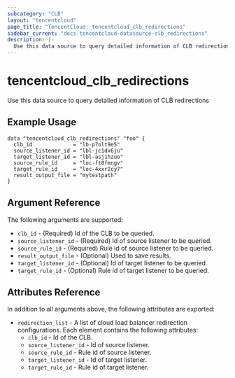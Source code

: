 ```yaml
---
subcategory: "CLB"
layout: "tencentcloud"
page_title: "TencentCloud: tencentcloud_clb_redirections"
sidebar_current: "docs-tencentcloud-datasource-clb_redirections"
description: |-
  Use this data source to query detailed information of CLB redirections
---
```


# tencentcloud_clb_redirections

Use this data source to query detailed information of CLB redirections

## Example Usage

```hcl
data "tencentcloud_clb_redirections" "foo" {
  clb_id             = "lb-p7olt9e5"
  source_listener_id = "lbl-jc1dx6ju"
  target_listener_id = "lbl-asj1hzuo"
  source_rule_id     = "loc-ft8fmngv"
  target_rule_id     = "loc-4xxr2cy7"
  result_output_file = "mytestpath"
}
```

## Argument Reference

The following arguments are supported:

* `clb_id` - (Required) Id of the CLB to be queried.
* `source_listener_id` - (Required) Id of source listener to be queried.
* `source_rule_id` - (Required) Rule id of source listener to be queried.
* `result_output_file` - (Optional) Used to save results.
* `target_listener_id` - (Optional) Id of target listener to be queried.
* `target_rule_id` - (Optional) Rule id of target listener to be queried.

## Attributes Reference

In addition to all arguments above, the following attributes are exported:

* `redirection_list` - A list of cloud load balancer redirection configurations. Each element contains the following attributes:
  * `clb_id` - Id of the CLB.
  * `source_listener_id` - Id of source listener.
  * `source_rule_id` - Rule id of source listener.
  * `target_listener_id` - Id of target listener.
  * `target_rule_id` - Rule id of target listener.


